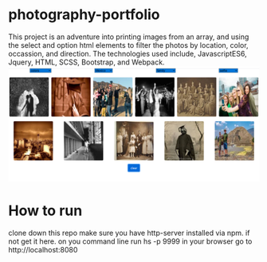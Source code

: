 # photography-portfolio


This project is an adventure into printing images from an array, and using the select and option html elements to filter the photos by location, color, occassion, and direction.  The technologies used include, JavascriptES6, Jquery, HTML, SCSS, Bootstrap, and Webpack.
![image](https://github.com/Dylan-Trevor-Rowe/photography-portfolio/blob/master/src/images/photo%20journal.png)
# How to run
clone down this repo
make sure you have http-server installed via npm. if not get it here.
on you command line run hs -p 9999
in your browser go to http://localhost:8080
